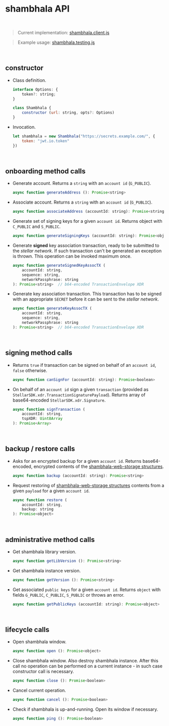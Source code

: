# shambhala API

<br />




> Current implementation: [shambhala.client.js][shambhalaclient]

> Example usage: [shambhala.testing.js][shambhalatesting]

<br />




## constructor

* Class definition.

    ```javascript
    interface Options: {
        token?: string;
    }

    class Shambhala {
        constructor (url: string, opts?: Options)
    }
    ```


* Invocation.

    ```javascript
    let shambhala = new Shambhala("https://secrets.example.com/", {
        token: "jwt.io.token"
    })
    ```

<br />




## onboarding method calls

* Generate account. Returns a `string` with an `account id` (`G_PUBLIC`).

    ```javascript
    async function generateAddress (): Promise<string>
    ```


* Associate account. Returns a `string` with an `account id` (`G_PUBLIC`).

    ```javascript
    async function associateAddress (accountId: string): Promise<string>
    ```


* Generate set of signing keys for a given `account id`. Returns object
    with `C_PUBLIC` and `S_PUBLIC`.

    ```javascript
    async function generateSigningKeys (accountId: string): Promise<object>
    ```


* Generate **signed** key association transaction, ready to be submitted
    to the _stellar network_. If such transaction can't be generated
    an exception is thrown. This operation can be invoked maximum once.

    ```javascript
    async function generateSignedKeyAssocTX (
        accountId: string,
        sequence: string,
        networkPassphrase: string
    ): Promise<string>  // b64-encoded TransactionEnvelope XDR
    ```


* Generate key association transaction. This transaction has to be signed
    with an appropriate `SECRET` before it can be sent
    to the _stellar network_.

    ```javascript
    async function generateKeyAssocTX (
        accountId: string,
        sequence: string,
        networkPassphrase: string
    ): Promise<string>  // b64-encoded TransactionEnvelope XDR
    ```

<br />




## signing method calls

* Returns `true` if transaction can be signed on behalf of an `account id`,
    `false` otherwise.

    ```javascript
    async function canSignFor (accountId: string): Promise<boolean>
    ```


* On behalf of an `account id` sign a given `transaction` (provided as
    `StellarSDK.xdr.TransactionSignaturePayload`). Returns array of
    base64-encoded `StellarSDK.xdr.Signature`.

    ```javascript
    async function signTransaction (
        accountId: string,
        tspXDR: Uint8Array
    ): Promise<Array>
    ```

<br />




## backup / restore calls

* Asks for an encrypted backup for a given `account id`. Returns
    base64-encoded, encrypted contents of the
    [shambhala-web-storage structures][shambhalafrontenddata].

    ```javascript
    async function backup (accountId: string): Promise<string>
    ```


* Request restoring of [shambhala-web-storage structures][shambhalafrontenddata]
    contents from a given `payload` for a given `account id`.

    ```javascript
    async function restore (
        accountId: string,
        backup: string
    ): Promise<object>
    ```

<br />




## administrative method calls

* Get shambhala library version.

    ```javascript
    async function getLibVersion (): Promise<string>
    ```


* Get shambhala instance version.

    ```javascript
    async function getVersion (): Promise<string>
    ```


* Get associated `public keys` for a given `account id`. Returns `object`
    with fields `G_PUBLIC`, `C_PUBLIC`, `S_PUBLIC` or throws an error.

    ```javascript
    async function getPublicKeys (accountId: string): Promise<object>
    ```

<br />




## lifecycle calls

* Open shambhala window.

    ```javascript
    async function open (): Promise<object>
    ```


* Close shambhala window. Also destroy shambhala instance. After this
    call no operation can be performed on a current instance - in such
    case constructor call is necessary.

    ```javascript
    async function close (): Promise<boolean>
    ```


* Cancel current operation.

    ```javascript
    async function cancel (): Promise<boolean>
    ```


* Check if shambhala is up-and-running. Open its window if necessary.

    ```javascript
    async function ping (): Promise<boolean>
    ```

<br />




[shambhalaclient]: ../src/lib/shambhala.client.js
[shambhalatesting]: ../src/lib/shambhala.testing.js
[shambhalafrontenddata]: ../doc/03.datatypes.md#frontend-web-storage
